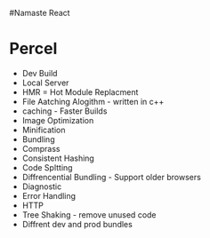 #Namaste React

# Percel
- Dev Build
- Local Server
- HMR = Hot Module Replacment
- File Aatching Alogithm - written in c++
- caching - Faster Builds
- Image Optimization
- Minification
- Bundling
- Comprass
- Consistent Hashing
- Code Spltting
- Diffrencential Bundling - Support older browsers
- Diagnostic
- Error Handling
- HTTP
- Tree Shaking - remove unused code
- Diffrent dev and prod bundles